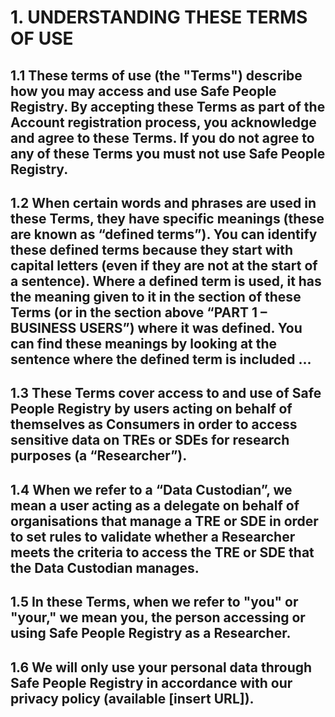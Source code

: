 # 1. UNDERSTANDING THESE TERMS OF USE

## 1.1 These terms of use (the "Terms") describe how you may access and use Safe People Registry. By accepting these Terms as part of the Account registration process, you acknowledge and agree to these Terms. If you do not agree to any of these Terms you must not use Safe People Registry.

## 1.2 When certain words and phrases are used in these Terms, they have specific meanings (these are known as “defined terms”). You can identify these defined terms because they start with capital letters (even if they are not at the start of a sentence). Where a defined term is used, it has the meaning given to it in the section of these Terms (or in the section above “PART 1 – BUSINESS USERS”) where it was defined. You can find these meanings by looking at the sentence where the defined term is included ...

## 1.3 These Terms cover access to and use of Safe People Registry by users acting on behalf of themselves as Consumers in order to access sensitive data on TREs or SDEs for research purposes (a “Researcher”).

## 1.4 When we refer to a “Data Custodian”, we mean a user acting as a delegate on behalf of organisations that manage a TRE or SDE in order to set rules to validate whether a Researcher meets the criteria to access the TRE or SDE that the Data Custodian manages.

## 1.5 In these Terms, when we refer to "you" or "your," we mean you, the person accessing or using Safe People Registry as a Researcher.

## 1.6 We will only use your personal data through Safe People Registry in accordance with our privacy policy (available [insert URL]).
